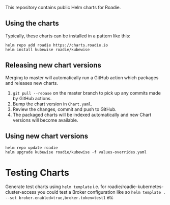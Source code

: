 This repository contains public Helm charts for Roadie.

## Using the charts

Typically, these charts can be installed in a pattern like this:

```shell
helm repo add roadie https://charts.roadie.io
helm install kubewise roadie/kubewise
```

## Releasing new chart versions

Merging to master will automatically run a GitHub action which packages and releases
new charts.

 1. `git pull --rebase` on the master branch to pick up any commits made by GitHub actions.
 2. Bump the chart version in `Chart.yaml`.
 5. Review the changes, commit and push to GitHub.
 6. The packaged charts will be indexed automatically and new Chart versions will become available.

## Using new chart versions

```shell
helm repo update roadie
helm upgrade kubewise roadie/kubewise -f values-overrides.yaml
```

# Testing Charts

Generate test charts using `helm template` i.e. for roadie/roadie-kubernetes-cluster-access you could test a Broker configuration like so `helm template . --set broker.enabled=true,broker.token=test1` etc


